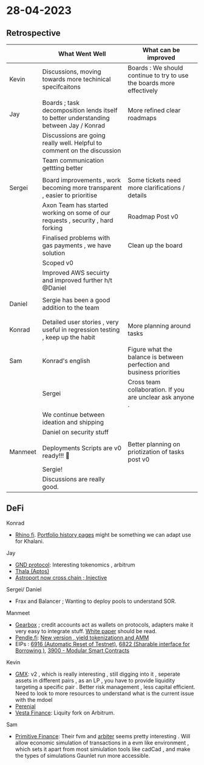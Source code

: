 # 28-04-2023 

## Retrospective

|         | What Went Well                                                                        | What can be improved                                                  |
| ------- | ------------------------------------------------------------------------------------- | --------------------------------------------------------------------- |
| Kevin   | Discussions, moving towards more techinical specifcaitons                             | Boards : We should continue to try to use the boards more effectively |
|         |                                                                                       |                                                                       |
| Jay     | Boards ; task decomposition lends itself to better understanding between Jay / Konrad | More refined clear roadmaps                                           |
|         | Discussions are going really well. Helpful to comment on the discussion               |                                                                       |
|         | Team communication gettting better                                                    |                                                                       |
|         |                                                                                       |                                                                       |
| Sergei  | Board improvements , work becoming more transparent , easier to prioritise            | Some tickets need more clarifications / details                       |
|         | Axon Team has started working on some of our requests , security , hard forking       | Roadmap Post v0                                                       |
|         | Finalised problems with gas payments , we have solution                               | Clean up the board                                                    |
|         | Scoped v0                                                                             |                                                                       |
|         | Improved AWS secuirty and improved further h/t @Daniel                                |                                                                       |
|         |                                                                                       |                                                                       |
| Daniel  | Sergie has been a good addition to the team                                           |                                                                       |
|         |                                                                                       |                                                                       |
|         |                                                                                       |                                                                       |
| Konrad  | Detailed user stories , very useful in regression testing , keep up the habit         | More planning around tasks                                            |
|         |                                                                                       |                                                                       |
| Sam     | Konrad's english                                                                      | Figure what the balance is between perfection and business priorities |
|         | Sergei                                                                                | Cross team collaboration. If you are unclear ask anyone .             |
|         | We continue between ideation and shipping                                             |                                                                       |
|         | Daniel on security stuff                                                              |                                                                       |
|         |                                                                                       |                                                                       |
| Manmeet | Deployments Scripts are v0 ready!!! :rocket:                                          | Better planning on priotization of tasks post v0                      |
|         | Sergie!                                                                               |                                                                       |
|         | Discussions are really good.                                                          |

## DeFi

Konrad

* [Rhino fi](https://rhino.fi/). [Portfolio history pages](https://app.rhino.fi/account) might be something we can adapt use for Khalani.

Jay

* [GND protocol](https://gndprotocol.com/): Interesting tokenomics , arbitrum
* [Thala (Aptos)](https://app.thala.fi/account)
* [Astroport now cross chain ; Injective](https://blog.astroport.fi/post/astroport-arrives-on-injective-mainnet)

Sergei/ Daniel

* Frax and Balancer ; Wanting to deploy pools to understand SOR.
  
Manmeet

* [Gearbox](https://gearbox.fi/) ; credit accounts act as wallets on protocols, adapters make it very easy to integrate stuff. [White paper](https://docs.gearbox.finance/overview/whitepaper) should be read.  
* [Pendle.fi](https://www.pendle.finance/): [New version , yield tokenizationn and AMM](https://beincrypto.com/pendle-introduces-v2-as-the-one-stop-yield-trading-protocol/)
* EIPs : [6916 (Automatic Reset of Testnet)](https://github.com/ethereum/EIPs/pull/6916/files), [6822 (Sharable interface for Borrowing )](https://github.com/ethereum/EIPs/pull/6882), [3900 - Modular Smart Contracts](https://ethereum-magicians.org/t/eip-modular-smart-contract-accounts-and-plugins/13885)
  
Kevin

* [GMX](https://gmx.io/#/): v2 , which is really interesting , still digging into it , seperate assets in different pairs  , as an LP , you have to provide liquidity targeting a specific pair  . Better risk management , less capital efficient. Need to look to more resources to understand what is the current issue with the mdoel
* [Perenial](<https://perennial.finance/>) 
* [Vesta Finance](<https://vestafinance.xyz/>): Liquity fork on Arbitrum.

Sam  

* [Primitive Finance](https://www.primitive.xyz/): Their fvm and [arbiter](https://www.primitive.xyz/blog/introducing_arbiter) seems pretty interesting . Will allow economic simulation of transactions in a evm like environment , which sets it apart from most simiulation tools like cadCad , and make the types of simulations Gaunlet run more accessible.
